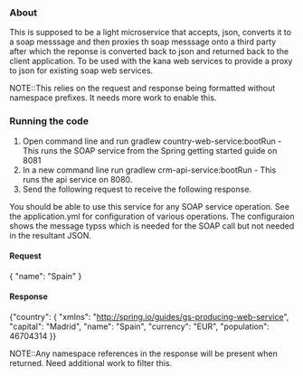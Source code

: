 
### About

This is supposed to be a light microservice that accepts, json, converts it to a soap messsage
and then proxies th soap messsage onto a third party after which the reponse is converted
back to json and returned back to the client application. 
To be used with the kana web services to provide a proxy to json for existing soap web services.

NOTE::This relies on the request and response being formatted without namespace prefixes. It needs 
more work to enable this.

### Running the code

 1. Open command line and run gradlew country-web-service:bootRun - This runs the SOAP service from the Spring getting started guide on 8081
 2. In a new command line run gradlew crm-api-service:bootRun - This runs the api service on 8080.
 3. Send the following request to receive the following response.

You should be able to use this service for any SOAP service operation. See the application.yml for configuration of various operations. The configuraion
shows the message typss which is needed for the SOAP call but not needed in the resultant JSON.

#### Request

{
   "name": "Spain"
}

#### Response

{"country": {
    "xmlns": "http://spring.io/guides/gs-producing-web-service",
    "capital": "Madrid",
    "name": "Spain",
    "currency": "EUR",
    "population": 46704314
}}

NOTE::Any namespace references in the response will be present when returned. Need additional work to filter this.

